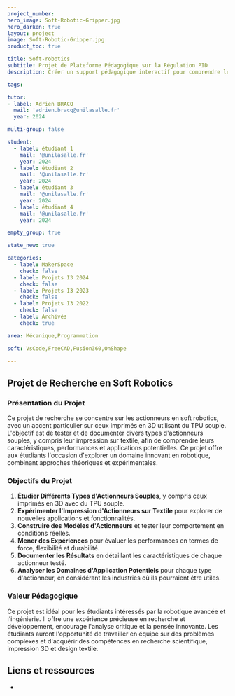 ```yaml
---
project_number:
hero_image: Soft-Robotic-Gripper.jpg
hero_darken: true
layout: project
image: Soft-Robotic-Gripper.jpg
product_toc: true

title: Soft-robotics
subtitle: Projet de Plateforme Pédagogique sur la Régulation PID
description: Créer un support pédagogique interactif pour comprendre le principe du PID

tags: 

tutor:
- label: Adrien BRACQ
  mail: 'adrien.bracq@unilasalle.fr'
  year: 2024

multi-group: false

student:
  - label: étudiant 1
    mail: '@unilasalle.fr'
    year: 2024
  - label: étudiant 2
    mail: '@unilasalle.fr'
    year: 2024
  - label: étudiant 3
    mail: '@unilasalle.fr'
    year: 2024
  - label: étudiant 4
    mail: '@unilasalle.fr'
    year: 2024

empty_group: true

state_new: true

categories:
  - label: MakerSpace
    check: false
  - label: Projets I3 2024
    check: false
  - label: Projets I3 2023
    check: false
  - label: Projets I3 2022
    check: false
  - label: Archivés
    check: true

area: Mécanique,Programmation

soft: VsCode,FreeCAD,Fusion360,OnShape

---
```

## Projet de Recherche en Soft Robotics

### Présentation du Projet
Ce projet de recherche se concentre sur les actionneurs en soft robotics, avec un accent particulier sur ceux imprimés en 3D utilisant du TPU souple. L'objectif est de tester et de documenter divers types d'actionneurs souples, y compris leur impression sur textile, afin de comprendre leurs caractéristiques, performances et applications potentielles. Ce projet offre aux étudiants l'occasion d'explorer un domaine innovant en robotique, combinant approches théoriques et expérimentales.

### Objectifs du Projet

1. **Étudier Différents Types d'Actionneurs Souples**, y compris ceux imprimés en 3D avec du TPU souple.
2. **Expérimenter l'Impression d'Actionneurs sur Textile** pour explorer de nouvelles applications et fonctionnalités.
3. **Construire des Modèles d'Actionneurs** et tester leur comportement en conditions réelles.
4. **Mener des Expériences** pour évaluer les performances en termes de force, flexibilité et durabilité.
5. **Documenter les Résultats** en détaillant les caractéristiques de chaque actionneur testé.
6. **Analyser les Domaines d'Application Potentiels** pour chaque type d'actionneur, en considérant les industries où ils pourraient être utiles.

### Valeur Pédagogique
Ce projet est idéal pour les étudiants intéressés par la robotique avancée et l'ingénierie. Il offre une expérience précieuse en recherche et développement, encourage l'analyse critique et la pensée innovante. Les étudiants auront l'opportunité de travailler en équipe sur des problèmes complexes et d'acquérir des compétences en recherche scientifique, impression 3D et design textile.

## Liens et ressources

-